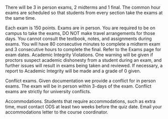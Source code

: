 There will be 3 in person exams, 2 midterms and 1 final. The common hour exams are scheduled so that students from every section take the exams at the same time.

Each exam is 150 points.
Exams are in person. You are required to be on campus to take the exams, DO NOT make travel arrangements for those days. 
You cannot consult the textbook, notes, and assignments during exams.
You will have 80 consecutive minutes to complete a midterm exam and 3 consecutive hours to complete the final.
Refer to the Exams page for exam dates. 
Academic Integrity Violations. One warning will be given if proctors suspect academic dishonesty from a student during an exam, and further issues will result in exams being taken and reviewed. If necessary, a report to Academic Integrity will be made and a grade of 0 given.

Conflict exams. Given documentation we provide a conflict for in person exams. The exam will be in person within 3-days of the exam. Conflict exams are strictly for university conflicts.

Accommodations. Students that require accommodations, such as extra time, must contact ODS at least two weeks before the quiz date. Email your accommodations letter to the course coordinator.
